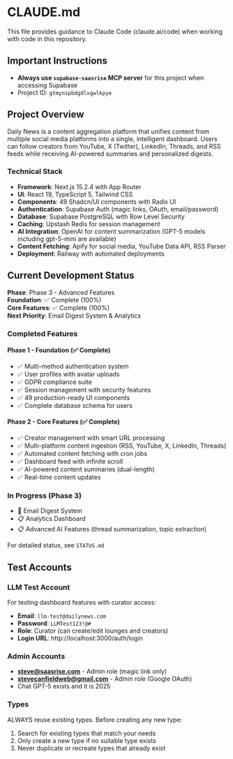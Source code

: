 # CLAUDE.md

This file provides guidance to Claude Code (claude.ai/code) when working with code in this repository.

## Important Instructions

- **Always use `supabase-saasrise` MCP server** for this project when accessing Supabase
- Project ID: `gtmynspbdgdlxgwlkpye`

## Project Overview

Daily News is a content aggregation platform that unifies content from multiple social media platforms into a single, intelligent dashboard. Users can follow creators from YouTube, X (Twitter), LinkedIn, Threads, and RSS feeds while receiving AI-powered summaries and personalized digests.

### Technical Stack

- **Framework**: Next.js 15.2.4 with App Router
- **UI**: React 19, TypeScript 5, Tailwind CSS
- **Components**: 49 Shadcn/UI components with Radix UI
- **Authentication**: Supabase Auth (magic links, OAuth, email/password)
- **Database**: Supabase PostgreSQL with Row Level Security
- **Caching**: Upstash Redis for session management
- **AI Integration**: OpenAI for content summarization (GPT-5 models including gpt-5-mini are available)
- **Content Fetching**: Apify for social media, YouTube Data API, RSS Parser
- **Deployment**: Railway with automated deployments

## Current Development Status

**Phase**: Phase 3 - Advanced Features  
**Foundation**: ✅ Complete (100%)  
**Core Features**: ✅ Complete (100%)  
**Next Priority**: Email Digest System & Analytics

### Completed Features

#### Phase 1 - Foundation (✅ Complete)

- ✅ Multi-method authentication system
- ✅ User profiles with avatar uploads
- ✅ GDPR compliance suite
- ✅ Session management with security features
- ✅ 49 production-ready UI components
- ✅ Complete database schema for users

#### Phase 2 - Core Features (✅ Complete)

- ✅ Creator management with smart URL processing
- ✅ Multi-platform content ingestion (RSS, YouTube, X, LinkedIn, Threads)
- ✅ Automated content fetching with cron jobs
- ✅ Dashboard feed with infinite scroll
- ✅ AI-powered content summaries (dual-length)
- ✅ Real-time content updates

### In Progress (Phase 3)

- 🎯 Email Digest System
- 📋 Analytics Dashboard
- 📋 Advanced AI Features (thread summarization, topic extraction)

For detailed status, see `STATUS.md`

## Test Accounts

### LLM Test Account

For testing dashboard features with curator access:

- **Email**: `llm-test@dailynews.com`
- **Password**: `LLMTest123!@#`
- **Role**: Curator (can create/edit lounges and creators)
- **Login URL**: http://localhost:3000/auth/login

### Admin Accounts

- **steve@saasrise.com** - Admin role (magic link only)
- **stevecanfieldweb@gmail.com** - Admin role (Google OAuth)
- Chat GPT-5 exists and it is 2025

### Types

ALWAYS reuse existing types. Before creating any new type:

1. Search for existing types that match your needs
2. Only create a new type if no suitable type exists
3. Never duplicate or recreate types that already exist
